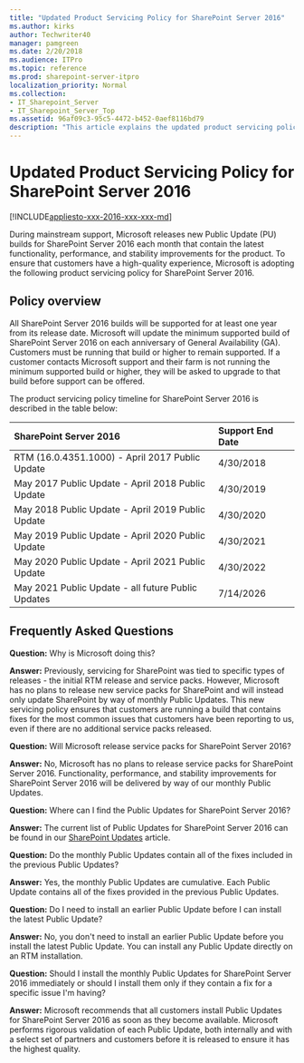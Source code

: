 ```yaml
---
title: "Updated Product Servicing Policy for SharePoint Server 2016"
ms.author: kirks
author: Techwriter40
manager: pamgreen
ms.date: 2/20/2018
ms.audience: ITPro
ms.topic: reference
ms.prod: sharepoint-server-itpro
localization_priority: Normal
ms.collection:
- IT_Sharepoint_Server
- IT_Sharepoint_Server_Top
ms.assetid: 96af09c3-95c5-4472-b452-0aef8116bd79
description: "This article explains the updated product servicing policy of SharePoint Server."
---
```


# Updated Product Servicing Policy for SharePoint Server 2016

[!INCLUDE[appliesto-xxx-2016-xxx-xxx-md](../includes/appliesto-xxx-2016-xxx-xxx-md.md)]
  
During mainstream support, Microsoft releases new Public Update (PU) builds for SharePoint Server 2016 each month that contain the latest functionality, performance, and stability improvements for the product. To ensure that customers have a high-quality experience, Microsoft is adopting the following product servicing policy for SharePoint Server 2016.
  
## Policy overview

All SharePoint Server 2016 builds will be supported for at least one year from its release date. Microsoft will update the minimum supported build of SharePoint Server 2016 on each anniversary of General Availability (GA). Customers must be running that build or higher to remain supported. If a customer contacts Microsoft support and their farm is not running the minimum supported build or higher, they will be asked to upgrade to that build before support can be offered.
  
The product servicing policy timeline for SharePoint Server 2016 is described in the table below:
  
|**SharePoint Server 2016**|**Support End Date**|
|:-----|:-----|
|RTM (16.0.4351.1000) - April 2017 Public Update  <br/> |4/30/2018  <br/> |
|May 2017 Public Update - April 2018 Public Update  <br/> |4/30/2019  <br/> |
|May 2018 Public Update - April 2019 Public Update  <br/> |4/30/2020  <br/> |
|May 2019 Public Update - April 2020 Public Update  <br/> |4/30/2021  <br/> |
|May 2020 Public Update - April 2021 Public Update  <br/> |4/30/2022  <br/> |
|May 2021 Public Update - all future Public Updates  <br/> |7/14/2026  <br/> |
   
## Frequently Asked Questions

 **Question:** Why is Microsoft doing this? 
  
 **Answer:** Previously, servicing for SharePoint was tied to specific types of releases - the initial RTM release and service packs. However, Microsoft has no plans to release new service packs for SharePoint and will instead only update ﻿SharePoint by way of monthly Public Updates. This new servicing policy ensures that customers are running a build that contains fixes for the most common issues that customers have been reporting to us, even if there are no additional service packs released. 
  
 **Question:** Will Microsoft release service packs for SharePoint Server 2016? 
  
 **﻿Answer:** No, Microsoft has no plans to release service packs for SharePoint Server 2016. ﻿Functionality, performance, and stability improvements for SharePoint Server 2016 will be delivered by way of our monthly Public Updates. 
  
 **﻿Question:** Where can I find the Public Updates for SharePoint Server 2016? 
  
 **﻿Answer:** The current list of Public Updates for SharePoint Server 2016 can be found in our [SharePoint Updates](/officeupdates/sharepoint-updates) article. 
  
 **﻿Question:** Do the monthly Public Updates contain all of the fixes included in the previous Public Updates? 
  
 **﻿Answer:** Yes, the monthly Public Updates are cumulative. ﻿Each Public Update contains all of the fixes provided in the previous Public Updates. 
  
 **Question:** Do I need to install an earlier Public Update before I can install the latest Public Update? 
  
 **﻿Answer:** No, you don't need to install an earlier Public Update before you install the latest Public Update. You can install any Public Update directly on an RTM installation. 
  
 **Question:** Should I install the monthly Public Updates for SharePoint Server 2016 immediately or should I install them only if they contain a fix for a specific issue I'm having? 
  
 **﻿Answer:** Microsoft recommends that all customers install Public Updates for SharePoint Server 2016 as soon as they become available. Microsoft performs rigorous validation of each Public Update, both internally and with a select set of partners and customers before it is released to ensure it has the highest quality. 
  

